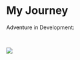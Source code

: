 # My Journey
Adventure in Development:



 <br />




 
<a href="#"> <img src="https://skillicons.dev/icons?i=python,js,react,nodejs,express,mongodb,sass,tailwind,htmx,git,vim,theme=dark"/> </a>
 <br />
<!-- Proudly created with GPRM ( https://gprm.itsvg.in ) -->
